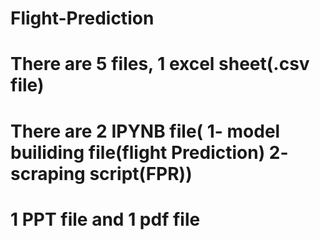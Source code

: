 # Flight-Prediction
# There are 5 files, 1 excel sheet(.csv file)
# There are 2 IPYNB file( 1- model builiding file(flight Prediction) 2- scraping script(FPR))
# 1 PPT file and 1 pdf file
